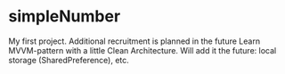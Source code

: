# simpleNumber
My first project. Additional recruitment is planned in the future
Learn MVVM-pattern with a little Clean Architecture. Will add it the future: local storage (SharedPreference), etc.

